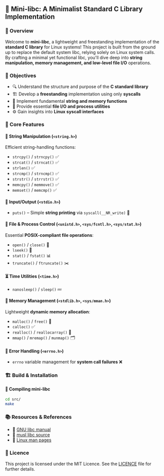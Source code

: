 ## 🚀 Mini-libc: A Minimalist Standard C Library Implementation

### 🌟 Overview
Welcome to **mini-libc**, a lightweight and freestanding implementation of the **standard C library** for Linux systems! This project is built from the ground up to replace the default system libc, relying solely on Linux system calls. By crafting a minimal yet functional libc, you'll dive deep into **string manipulation, memory management, and low-level file I/O** operations.

### 🎯 Objectives
- 🔍 Understand the structure and purpose of the **C standard library**
- 🏗️ Develop a **freestanding** implementation using only **syscalls**
- 📝 Implement fundamental **string and memory functions**
- 📂 Provide essential **file I/O and process utilities**
- ⚙️ Gain insights into **Linux syscall interfaces**

### 🔧 Core Features

#### 📜 String Manipulation (`<string.h>`)  
Efficient string-handling functions:
- `strcpy()` / `strncpy()` ✅
- `strcat()` / `strncat()` ✅
- `strlen()` ✅
- `strcmp()` / `strncmp()` ✅
- `strstr()` / `strrstr()` ✅
- `memcpy()` / `memmove()` ✅
- `memset()` / `memcmp()` ✅

#### 📝 Input/Output (`<stdio.h>`)
- `puts()` – Simple **string printing** via `syscall(__NR_write)` 📢

#### 📂 File & Process Control (`<unistd.h>`, `<sys/fcntl.h>`, `<sys/stat.h>`)
Essential **POSIX-compliant file operations**:
- `open()` / `close()` 🔑
- `lseek()` 🔄
- `stat()` / `fstat()` 📊
- `truncate()` / `ftruncate()` ✂️

#### ⏳ Time Utilities (`<time.h>`)  
- `nanosleep()` / `sleep()` 💤

#### 🧠 Memory Management (`<stdlib.h>`, `<sys/mman.h>`)  
Lightweight **dynamic memory allocation**:
- `malloc()` / `free()` 🔄
- `calloc()` ✅
- `realloc()` / `reallocarray()` 🔧
- `mmap()` / `mremap()` / `munmap()` 🗂️

#### 🚨 Error Handling (`<errno.h>`)  
- `errno` variable management for **system call failures** ❌

### 🏗️ Build & Installation
#### 🔨 Compiling mini-libc
```bash
cd src/
make
```

### 📚 Resources & References
- 🔗 [GNU libc manual](https://www.gnu.org/software/libc/manual/html_mono/libc.html)
- 🔗 [musl libc source](https://elixir.bootlin.com/musl/latest/source)
- 🔗 [Linux man pages](https://man7.org/linux/man-pages/index.html)

### 📜 Licence
This project is licensed under the MIT Licence. See the [LICENCE](./LICENSE) file for further details.

